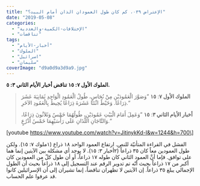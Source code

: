 ```yaml
---
title: "الإعتراض ٠٣٩، كم كان طول العمودان الذان أمام البيت؟"
date: "2019-05-08"
categories: 
  - "الإختلافات-الكمية-والعددية"
  - "تناقضات"
tags: 
  - "أخبار-الأيام"
  - "الملوك"
  - "اسرائيل"
  - "سليمان"
coverImage: "d9a0d9a3d9a9.jpg"
---
```


**الملوك الأول ٧: ١٥ تناقض أخبار الأيام الثاني ٣: ٥.**

> **الملوك الأول ٧**: **١٥** ”وَصَوَّرَ الْعَمُودَيْنِ مِنْ نُحَاسٍ، طُولُ الْعَمُودِ الْوَاحِدِ ثَمَانِيَةَ عَشَرَ ذِرَاعًا. وَخَيْطٌ اثْنَتَا عَشَرَةَ ذِرَاعًا يُحِيطُ بِالْعَمُودِ الآخَرِ.“
> 
> **أخبار الأيام الثاني ٣**: **١٥** ”وَعَمِلَ أَمَامَ الْبَيْتِ عَمُودَيْنِ، طُولُهُمَا خَمْسٌ وَثَلاَثُونَ ذِرَاعًا، وَالتَّاجَانِ اللَّذَانِ عَلَى رَأْسَيْهِمَا خَمْسُ أَذْرُعٍ.“

\[youtube https://www.youtube.com/watch?v=JitinykKd-I&w=1244&h=700\]

الفشل في القراءة المتأنيّة للنص. ارتفاع العمود الواحد ١٨ ذراع (١ملوك ٧: ١٥). ولكن طول العمودين معاً كان ٣٥ ذراعاً (٢أخبار ٣: ١٥). لا يوجد أي مشكلة بين الآيتين إنما هما على توافق. فإما أنَّ العمود الثاني كان طوله ١٧ ذراعاً، أو أن طول كلّ من العمودين كان أكبر من ١٧ ذراعاً بحيث أنّه تم تدوير الرقم عند التسجيل إلى ١٨ ذراعاً بحيث أن الطول الإجمالي يبلغ ٣٥ ذراعاً. إن الآيتين لا تظهران تناقضاً، إنما تشيران إلى أن الإسرائيلين كانوا قد عرفوا علم الحساب.
